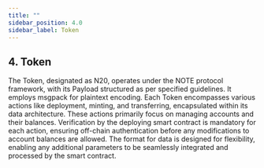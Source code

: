 ```yaml
---
title: ""
sidebar_position: 4.0
sidebar_label: Token
---
```


## 4. Token

The Token, designated as N20, operates under the NOTE protocol framework, with its Payload structured as per specified guidelines. It employs msgpack for plaintext encoding. Each Token encompasses various actions like deployment, minting, and transferring, encapsulated within its data architecture. These actions primarily focus on managing accounts and their balances. Verification by the deploying smart contract is mandatory for each action, ensuring off-chain authentication before any modifications to account balances are allowed. The format for data is designed for flexibility, enabling any additional parameters to be seamlessly integrated and processed by the smart contract.

